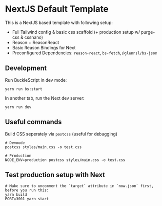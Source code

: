 # NextJS Default Template

This is a NextJS based template with following setup:

- Full Tailwind config & basic css scaffold (+ production setup w/ purge-css & cssnano)
- Reason + ReasonReact
- Basic Reason Bindings for Next
- Preconfigured Dependencies: `reason-react`, `bs-fetch`, `@glennsl/bs-json`

## Development

Run BuckleScript in dev mode:

```
yarn run bs:start
```

In another tab, run the Next dev server:

```
yarn run dev
```

## Useful commands

Build CSS seperately via `postcss` (useful for debugging)

```
# Devmode
postcss styles/main.css -o test.css

# Production
NODE_ENV=production postcss styles/main.css -o test.css
```

## Test production setup with Next

```
# Make sure to uncomment the `target` attribute in `now.json` first, before you run this:
yarn build
PORT=3001 yarn start
```

